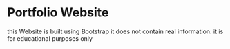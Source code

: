 # Portfolio Website

this Website is built using Bootstrap it does not contain real information. it is for educational purposes only
